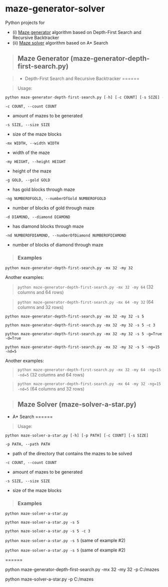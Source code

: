 # maze-generator-solver
Python projects for
* (i) [Maze generator](#maze-generator) algorithm based on Depth-First Search and Recursive Backtracker
* (ii) [Maze solver](#maze-solver) algorithm based on A* Search

<a name="maze-generator"></a>
> ## Maze Generator (maze-generator-depth-first-search.py)

> - Depth-First Search and Recursive Backtracker
======

> Usage:

```python
python maze-generator-depth-first-search.py [-h] [-c COUNT] [-s SIZE] -mx WIDTH -my HEIGHT [-g GOLD] [-ng NUMBEROFGOLD] [-d DIAMOND] [-nd NUMBEROFDIAMOND]
```

```-c COUNT, --count COUNT```
* amount of mazes to be generated
    
```-s SIZE, --size SIZE```
* size of the maze blocks

```-mx WIDTH, --width WIDTH```
* width of the maze

```-my HEIGHT, --height HEIGHT```
* height of the maze

```-g GOLD, --gold GOLD```
* has gold blocks through maze

```-ng NUMBEROFGOLD, --numberOfGold NUMBEROFGOLD```
* number of blocks of gold through maze

```-d DIAMOND, --diamond DIAMOND```
* has diamond blocks through maze

```-nd NUMBEROFDIAMOND, --numberOfDiamond NUMBEROFDIAMOND```
* number of blocks of diamond through maze

> ### Examples

```python maze-generator-depth-first-search.py -mx 32 -my 32```

Another examples:

> ```python maze-generator-depth-first-search.py -mx 32 -my 64``` (32 columns and 64 rows)

> ```python maze-generator-depth-first-search.py -mx 64 -my 32``` (64 columns and 32 rows)

```python maze-generator-depth-first-search.py -mx 32 -my 32 -s 5```

```python maze-generator-depth-first-search.py -mx 32 -my 32 -s 5 -c 3```

```python maze-generator-depth-first-search.py -mx 32 -my 32 -s 5 -g=True -d=True```

```python maze-generator-depth-first-search.py -mx 32 -my 32 -s 5 -ng=15 -nd=5```

Another examples:

> ```python maze-generator-depth-first-search.py -mx 32 -my 64 -ng=15 -nd=5``` (32 columns and 64 rows)

> ```python maze-generator-depth-first-search.py -mx 64 -my 32 -ng=15 -nd=5``` (64 columns and 32 rows)

<a name="maze-solver"></a>
> ## Maze Solver (maze-solver-a-star.py)

- A* Search
======

> Usage:

```python maze-solver-a-star.py [-h] [-p PATH] [-c COUNT] [-s SIZE]```

```-p PATH, --path PATH```
* path of the directory that contains the mazes to be solved

```-c COUNT, --count COUNT```
* amount of mazes to be generated

```-s SIZE, --size SIZE```
* size of the maze blocks

> ### Examples

```python maze-solver-a-star.py```

```python maze-solver-a-star.py -s 5```

```python maze-solver-a-star.py -s 5 -c 3```

```python maze-solver-a-star.py -s 5``` (same of example #2)

```python maze-solver-a-star.py -s 5``` (same of example #2)

======

python maze-generator-depth-first-search.py -mx 32 -my 32 -p C:/mazes

python maze-solver-a-star.py -p C:/mazes
